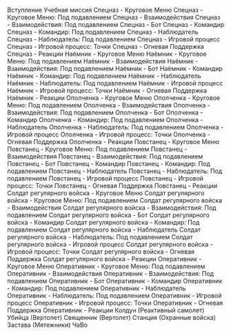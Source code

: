 Вступление
Учебная миссия
Спецназ - Круговое Меню
Спецназ - Круговое Меню: Под подавлением
Спецназ - Взаимодействия
Спецназ - Взаимодействия: Под подавлением
Спецназ - Бот
Спецназ - Командир
Спецназ - Командир: Под подавлением
Спецназ - Наблюдатель
Спецназ - Наблюдатель: Под подавлением
Спецназ - Игровой процесс
Спецназ - Игровой процесс: Точки
Спецназ - Огневая Поддержка
Спецназ - Реакции
Наёмник - Круговое Меню
Наёмник - Круговое Меню: Под подавлением
Наёмник - Взаимодействия
Наёмник - Взаимодействия: Под подавлением
Наёмник - Бот
Наёмник - Командир
Наёмник - Командир: Под подавлением
Наёмник - Наблюдатель
Наёмник - Наблюдатель: Под подавлением
Наёмник - Игровой процесс
Наёмник - Игровой процесс: Точки
Наёмник - Огневая Поддержка
Наёмник - Реакции
Ополченка - Круговое Меню
Ополченка - Круговое Меню: Под подавлением
Ополченка - Взаимодействия
Ополченка - Взаимодействия: Под подавлением
Ополченка - Бот
Ополченка - Командир
Ополченка - Командир: Под подавлением
Ополченка - Наблюдатель
Ополченка - Наблюдатель: Под подавлением
Ополченка - Игровой процесс
Ополченка - Игровой процесс: Точки
Ополченка - Огневая Поддержка
Ополченка - Реакции
Повстанец - Круговое Меню
Повстанец - Круговое Меню: Под подавлением
Повстанец - Взаимодействия
Повстанец - Взаимодействия: Под подавлением
Повстанец - Бот
Повстанец - Командир
Повстанец - Командир: Под подавлением
Повстанец - Наблюдатель
Повстанец - Наблюдатель: Под подавлением
Повстанец - Игровой процесс
Повстанец - Игровой процесс: Точки
Повстанец - Огневая Поддержка
Повстанец - Реакции
Солдат регулярного войска - Круговое Меню
Солдат регулярного войска - Круговое Меню: Под подавлением
Солдат регулярного войска - Взаимодействия
Солдат регулярного войска - Взаимодействия: Под подавлением
Солдат регулярного войска - Бот
Солдат регулярного войска - Командир
Солдат регулярного войска - Командир: Под подавлением
Солдат регулярного войска - Наблюдатель
Солдат регулярного войска - Наблюдатель: Под подавлением
Солдат регулярного войска - Игровой процесс
Солдат регулярного войска - Игровой процесс: Точки
Солдат регулярного войска - Огневая Поддержка
Солдат регулярного войска - Реакции
Оперативник - Круговое Меню
Оперативник - Круговое Меню: Под подавлением
Оперативник - Взаимодействия
Оперативник - Взаимодействия: Под подавлением
Оперативник - Бот
Оперативник - Командир
Оперативник - Командир: Под подавлением
Оперативник - Наблюдатель
Оперативник - Наблюдатель: Под подавлением
Оперативник - Игровой процесс
Оперативник - Игровой процесс: Точки
Оперативник - Огневая Поддержка
Оперативник - Реакции
Колдун (Реактивный cамолет)
Убийца (Вертолет)
Cвященник (Вертолет)
Станция (Охранные войска)
Застава (Мятежники)
ЧаВо